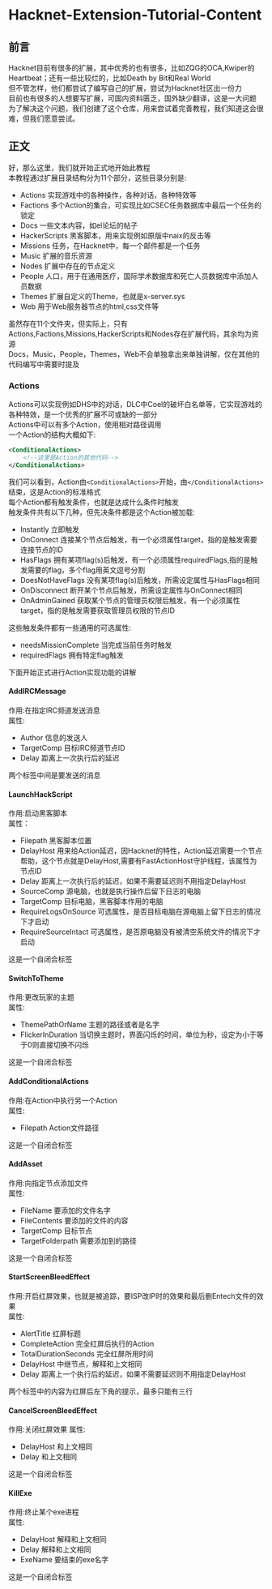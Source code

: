 # Hacknet-Extension-Tutorial-Content

## 前言  
Hacknet目前有很多的扩展，其中优秀的也有很多，比如ZQG的OCA,Kwiper的Heartbeat；还有一些比较烂的，比如Death by Bit和Real World  
但不管怎样，他们都尝试了编写自己的扩展，尝试为Hacknet社区出一份力  
目前也有很多的人想要写扩展，可国内资料匮乏，国外缺少翻译，这是一大问题  
为了解决这个问题，我们创建了这个仓库，用来尝试着完善教程，我们知道这会很难，但我们愿意尝试。

## 正文 
好，那么这里，我们就开始正式地开始此教程  
本教程通过扩展目录结构分为11个部分，这些目录分别是:  
- Actions 实现游戏中的各种操作，各种对话，各种特效等  
- Factions 多个Action的集合，可实现比如CSEC任务数据库中最后一个任务的锁定  
- Docs 一些文本内容，如el论坛的帖子  
- HackerScripts 黑客脚本，用来实现例如原版中naix的反击等  
- Missions 任务，在Hacknet中，每一个邮件都是一个任务  
- Music 扩展的音乐资源
- Nodes 扩展中存在的节点定义
- People 人口，用于在通用医疗，国际学术数据库和死亡人员数据库中添加人员数据
- Themes 扩展自定义的Theme，也就是x-server.sys
- Web 用于Web服务器节点的html,css文件等  

虽然存在11个文件夹，但实际上，只有Actions,Factions,Missions,HackerScripts和Nodes存在扩展代码，其余均为资源  
Docs，Music，People，Themes，Web不会单独拿出来单独讲解，仅在其他的代码编写中需要时提及  

### Actions
Actions可以实现例如DHS中的对话，DLC中Coel的破坏白名单等，它实现游戏的各种特效，是一个优秀的扩展不可或缺的一部分  
Actions中可以有多个Action，使用相对路径调用  
一个Action的结构大概如下:  
```xml
<ConditionalActions>
    <!--这里是Action的其他代码-->
</ConditionalActions>
```
我们可以看到，Action由```<ConditionalActions>```开始，由```</ConditionalActions>```结束，这是Action的标准格式  
每个Action都有触发条件，也就是达成什么条件时触发  
触发条件共有以下几种，但先决条件都是这个Action被加载:  
- Instantly 立即触发 
- OnConnect 连接某个节点后触发，有一个必须属性target，指的是触发需要连接节点的ID
- HasFlags 拥有某项flag(s)后触发，有一个必须属性requiredFlags,指的是触发需要的flag，多个flag用英文逗号分割
- DoesNotHaveFlags 没有某项flag(s)后触发，所需设定属性与HasFlags相同
- OnDisconnect 断开某个节点后触发，所需设定属性与OnConnect相同
- OnAdminGained 获取某个节点的管理员权限后触发，有一个必须属性target，指的是触发需要获取管理员权限的节点ID

这些触发条件都有一些通用的可选属性:  
- needsMissionComplete 当完成当前任务时触发
- requiredFlags 拥有特定flag触发

下面开始正式进行Action实现功能的讲解  

#### AddIRCMessage
作用:在指定IRC频道发送消息  
属性:  
- Author 信息的发送人
- TargetComp 目标IRC频道节点ID
- Delay 距离上一次执行后的延迟

两个标签中间是要发送的消息  

#### LaunchHackScript
作用:启动黑客脚本  
属性：  
- Filepath 黑客脚本位置
- DelayHost 用来给Action延迟，因Hacknet的特性，Action延迟需要一个节点帮助，这个节点就是DelayHost,需要有FastActionHost守护线程，该属性为节点ID
- Delay 距离上一次执行后的延迟，如果不需要延迟则不用指定DelayHost
- SourceComp 源电脑，也就是执行操作后留下日志的电脑
- TargetComp 目标电脑，黑客脚本作用的电脑
- RequireLogsOnSource 可选属性，是否目标电脑在源电脑上留下日志的情况下才启动
- RequireSourceIntact 可选属性，是否原电脑没有被清空系统文件的情况下才启动

这是一个自闭合标签

#### SwitchToTheme
作用:更改玩家的主题  
属性:  
- ThemePathOrName 主题的路径或者是名字
- FlickerInDuration 当切换主题时，界面闪烁的时间，单位为秒，设定为小于等于0则直接切换不闪烁

这是一个自闭合标签

#### AddConditionalActions
作用:在Action中执行另一个Action  
属性:  
- Filepath Action文件路径

这是一个自闭合标签

#### AddAsset
作用:向指定节点添加文件  
属性:  
- FileName 要添加的文件名字
- FileContents 要添加的文件的内容
- TargetComp 目标节点
- TargetFolderpath 需要添加到的路径

这是一个自闭合标签


#### StartScreenBleedEffect
作用:开启红屏效果，也就是被追踪，要ISP改IP时的效果和最后删Entech文件的效果  
属性:  
- AlertTitle 红屏标题
- CompleteAction 完全红屏后执行的Action
- TotalDurationSeconds 完全红屏所用时间
- DelayHost 中继节点，解释和上文相同
- Delay 距离上一个执行后的延迟，如果不需要延迟则不用指定DelayHost

两个标签中的内容为红屏后左下角的提示，最多只能有三行

#### CancelScreenBleedEffect
作用:关闭红屏效果
属性:  
- DelayHost 和上文相同
- Delay 和上文相同

这是一个自闭合标签  

#### KillExe
作用:终止某个exe进程  
属性:  
- DelayHost 解释和上文相同
- Delay 解释和上文相同
- ExeName 要结束的exe名字

这是一个自闭合标签  

